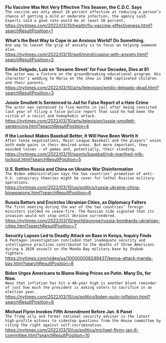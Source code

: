 **Flu Vaccine Was Not Very Effective This Season, the C.D.C. Says**\
`The vaccine was only about 16 percent effective at reducing a person’s chance of getting a mild or moderate infection, the agency said. Experts said a good rate would be at least 50 percent.`\
https://nytimes.com/2022/03/10/health/flu-vaccine-effectiveness.html?searchResultPosition=1

**What’s the Best Way to Cope in an Anxious World? Do Something.**\
`One way to loosen the grip of anxiety is to focus on helping someone else.`\
https://nytimes.com/2022/03/10/well/mind/coping-with-anxiety.html?searchResultPosition=2

**Emilio Delgado, Luis on ‘Sesame Street’ for Four Decades, Dies at 81**\
`The actor was a fixture on the groundbreaking educational program. His character’s wedding to Maria on the show in 1988 captivated children and their parents.`\
https://nytimes.com/2022/03/10/arts/television/emilio-delgado-dead.html?searchResultPosition=3

**Jussie Smollett Is Sentenced to Jail for False Report of a Hate Crime**\
`The actor was sentenced to five months in jail after being convicted last year of filing a false police report that said he had been the victim of a racist and homophobic attack.`\
https://nytimes.com/2022/03/10/arts/television/jussie-smollett-sentencing.html?searchResultPosition=4

**If the Lockout Makes Baseball Better, It Will Have Been Worth It**\
`After tense negotiations, Major League Baseball and the players’ union both made gains in their desired areas. But more important, they avoided losses — of games and, potentially, their standing.`\
https://nytimes.com/2022/03/10/sports/baseball/rob-manfred-mlb-lockout.html?searchResultPosition=5

**U.S. Battles Russia and China on Ukraine War Disinformation**\
`The Biden administration says the two countries’ promotion of anti-U.S. conspiracy theories might be cover for lethal Russian military operations.`\
https://nytimes.com/2022/03/10/us/politics/russia-ukraine-china-bioweapons.html?searchResultPosition=6

**Russia Batters and Encircles Ukrainian Cities, as Diplomacy Falters**\
`The first meeting during the war of the two countries’ foreign ministers yielded no cease-fire. The Russian side signaled that its invasion would not stop until Ukraine surrendered.`\
https://nytimes.com/2022/03/10/world/europe/russia-bombards-ukrainian-cities.html?searchResultPosition=7

**Security Lapses Led to Deadly Attack on Base in Kenya, Inquiry Finds**\
`A Pentagon investigation concluded that inadequate security and intelligence practices contributed to the deaths of three Americans during a 2020 assault on the Manda Bay military base by Shabab fighters.`\
https://nytimes.com/video/us/100000008249437/kenya-attack-manda-bay.html?searchResultPosition=8

**Biden Urges Americans to Blame Rising Prices on Putin. Many Do, for Now.**\
`News that inflation has hit a 40-year high is another blunt reminder of just how much the president is asking voters to sacrifice in an election year.`\
https://nytimes.com/2022/03/10/us/politics/biden-putin-inflation.html?searchResultPosition=9

**Michael Flynn Invokes Fifth Amendment Before Jan. 6 Panel**\
`The Trump ally and former national security adviser is the latest high-profile witness to sidestep questions from the House committee by citing the right against self-incrimination.`\
https://nytimes.com/2022/03/10/us/politics/michael-flynn-jan-6-committee.html?searchResultPosition=10

